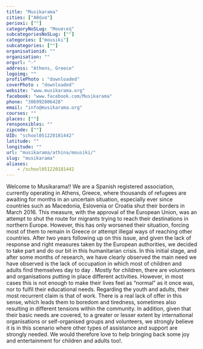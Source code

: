 ```yaml
---
title: "Musikarama"
cities: ["Αθήνα"]
perioxi: [""]
categoryNoSLug: "Μουσική"
subcategoriesNoSLug: [""]
categories: ["mousiki"]
subcategories: [""]
organisationid: ""
organisation: ""
orgurl: "-"
address: "Athens, Greece"
logoimg: ""
profilePhoto : "downloaded"
coverPhoto : "downloaded"
website: "www.musikarama.org"
facebook: "www.facebook.com/Musikarama"
phone: "306992006428"
email: "info@musikarama.org"
courses: ""
places: [""]
rensponsibles: ""
zipcode: [""]
UID: "school051220181442"
latitude: ""
longitude: ""
url: "musikarama/athina/mousiki/"
slug: "musikarama"
aliases:
    - /school051220181442
---
```





Welcome to Musikarama!! We are a Spanish registered association, currently operating in Athens, Greece, where thousands of refugees are awaiting for months in an uncertain situation, especially ever since countries such as Macedonia, Eslovenia or Croatia shut their borders in March 2016. This measure, with the approval of the European Union, was an attempt to shut the route for migrants trying to reach their destinations in northern Europe. However, this has only worsened their situation, forcing most of them to remain in Greece or attempt illegal ways of reaching other countries. After two years following up on this issue, and given the lack of response and right measures taken by the European authorities, we decided to take part and do our bit in this humanitarian crisis. In this initial stage, and after some months of research, we have clearly observed the main need we have observed is the lack of occupation in which most of children and adults find themselves day to day . Mostly for children, there are volunteers and organisations putting in place different activities. However, in most cases this is not enough to make their lives feel as “normal” as it once was, nor to fulfil their educational needs. Regarding the youth and adults, their most recurrent claim is that of work. There is a real lack of offer in this sense, which leads them to boredom and tiredness, sometimes also resulting in different tensions within the community. In addition, given that their basic needs are covered, to a greater or lesser extent by international organisations or self-organised groups and volunteers, we strongly believe it is in this scenario where other types of assistance and support are strongly needed. We would therefore love to help bringing back some joy and entertainment for children and adults too!.